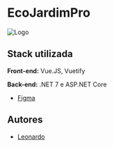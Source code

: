 # EcoJardimPro
 ![Logo](https://github.com/LeoPedroza98/EcoJardimPro/assets/49344443/e8b4b15d-6a43-47f2-8723-32afe695e651)
 ## Stack utilizada

**Front-end:** Vue.JS, Vuetify

**Back-end:** .NET 7 e ASP.NET Core
- [Figma](https://www.figma.com/file/oJi3whBv4luKeaW5T5pA3v/EcoJardimPro?type=design&mode=design&t=4fnKDxx6sCSYJ4Db-0)
## Autores

- [Leonardo]([https://www.github.com/octokatherine](https://github.com/LeoPedroza98))
